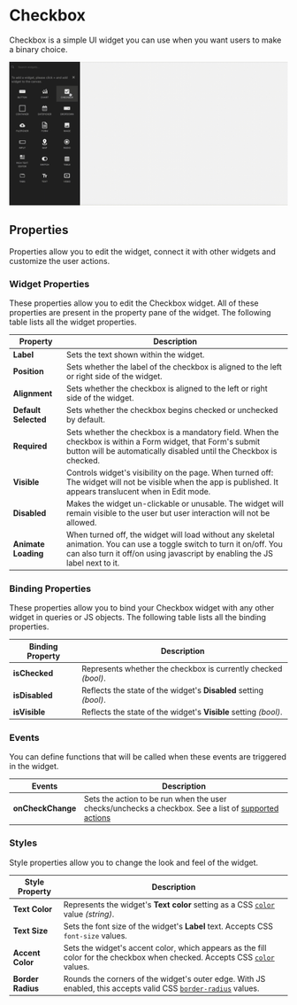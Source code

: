 # Checkbox

Checkbox is a simple UI widget you can use when you want users to make a binary choice.

![Click to expand](../.gitbook/assets/checkbox.gif)

## Properties

Properties allow you to edit the widget, connect it with other widgets and customize the user actions.

### Widget Properties

These properties allow you to edit the Checkbox widget. All of these properties are present in the property pane of the widget. The following table lists all the widget properties.

| Property             | Description                                                                                                                                                                                            |
| -------------------- | ------------------------------------------------------------------------------------------------------------------------------------------------------------------------------------------------------ |
| **Label**            | Sets the text shown within the widget.                                                                                                                                                                 |
| **Position**         | Sets whether the label of the checkbox is aligned to the left or right side of the widget.                                                                                                             |
| **Alignment**        | Sets whether the checkbox is aligned to the left or right side of the widget.                                                                                                                          |
| **Default Selected** | Sets whether the checkbox begins checked or unchecked by default.                                                                                                                                      |
| **Required**         | Sets whether the checkbox is a mandatory field. When the checkbox is within a Form widget, that Form's submit button will be automatically disabled until the Checkbox is checked.                     |
| **Visible**          | Controls widget's visibility on the page. When turned off: The widget will not be visible when the app is published. It appears translucent when in Edit mode.                                         |
| **Disabled**         | Makes the widget un-clickable or unusable. The widget will remain visible to the user but user interaction will not be allowed.                                                                        |
| **Animate Loading**  | When turned off, the widget will load without any skeletal animation. You can use a toggle switch to turn it on/off. You can also turn it off/on using javascript by enabling the JS label next to it. |

### Binding Properties

These properties allow you to bind your Checkbox widget with any other widget in queries or JS objects. The following table lists all the binding properties.

| Binding Property | Description                                                       |
| ---------------- | ----------------------------------------------------------------- |
| **isChecked**    | Represents whether the checkbox is currently checked _(bool)_.    |
| **isDisabled**   | Reflects the state of the widget's **Disabled** setting _(bool)_. |
| **isVisible**    | Reflects the state of the widget's **Visible** setting _(bool)_.  |

### Events

You can define functions that will be called when these events are triggered in the widget.

| Events            | Description                                                                                                                                                |
| ----------------- | ---------------------------------------------------------------------------------------------------------------------------------------------------------- |
| **onCheckChange** | Sets the action to be run when the user checks/unchecks a checkbox. See a list of [supported actions](../core-concepts/writing-code/appsmith-framework.md) |

### Styles

Style properties allow you to change the look and feel of the widget.

| Style Property    | Description                                                                                                                                                                          |
| ----------------- | ------------------------------------------------------------------------------------------------------------------------------------------------------------------------------------ |
| **Text Color**    | Represents the widget's **Text color** setting as a CSS [`color` ](https://developer.mozilla.org/en-US/docs/Web/CSS/color)value _(string)_.                                          |
| **Text Size**     | Sets the font size of the widget's **Label** text. Accepts CSS `font-size` values.                                                                                                   |
| **Accent Color**  | Sets the widget's accent color, which appears as the fill color for the checkbox when checked. Accepts CSS [`color` ](https://developer.mozilla.org/en-US/docs/Web/CSS/color)values. |
| **Border Radius** | Rounds the corners of the widget's outer edge. With JS enabled, this accepts valid CSS [`border-radius`](https://developer.mozilla.org/en-US/docs/Web/CSS/border-radius) values.     |
